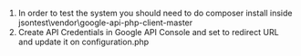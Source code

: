 1. In order to test the system you should need to do composer install inside jsontest\vendor\google-api-php-client-master
2. Create API Credentials in Google API Console and set to redirect URL and update it on configuration.php

